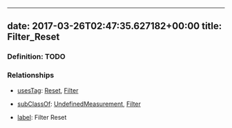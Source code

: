 
---
date: 2017-03-26T02:47:35.627182+00:00
title: Filter_Reset
---
### Definition: TODO

### Relationships

* [usesTag](https://brickschema.org/schema/1.0/BrickFrame#usesTag): [Reset](https://brickschema.org/schema/1.0/BrickTag#Reset), [Filter](https://brickschema.org/schema/1.0/BrickTag#Filter)

* [subClassOf](http://www.w3.org/2000/01/rdf-schema#subClassOf): [UndefinedMeasurement](https://brickschema.org/schema/1.0/Brick#UndefinedMeasurement), [Filter](https://brickschema.org/schema/1.0/Brick#Filter)

* [label](http://www.w3.org/2000/01/rdf-schema#label): Filter Reset

